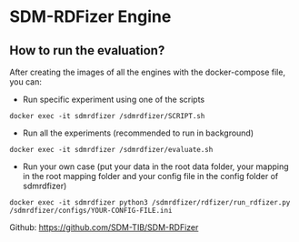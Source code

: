 
# SDM-RDFizer Engine


## How to run the evaluation?
After creating the images of all the engines with the docker-compose file, you can:

- Run specific experiment using one of the scripts
```
docker exec -it sdmrdfizer /sdmrdfizer/SCRIPT.sh
```
- Run all the experiments (recommended to run in background)
```
docker exec -it sdmrdfizer /sdmrdfizer/evaluate.sh
```
- Run your own case (put your data in the root data folder, your mapping in the root mapping folder and your config file in the config folder of sdmrdfizer)
```
docker exec -it sdmrdfizer python3 /sdmrdfizer/rdfizer/run_rdfizer.py /sdmrdfizer/configs/YOUR-CONFIG-FILE.ini
```



Github: https://github.com/SDM-TIB/SDM-RDFizer

